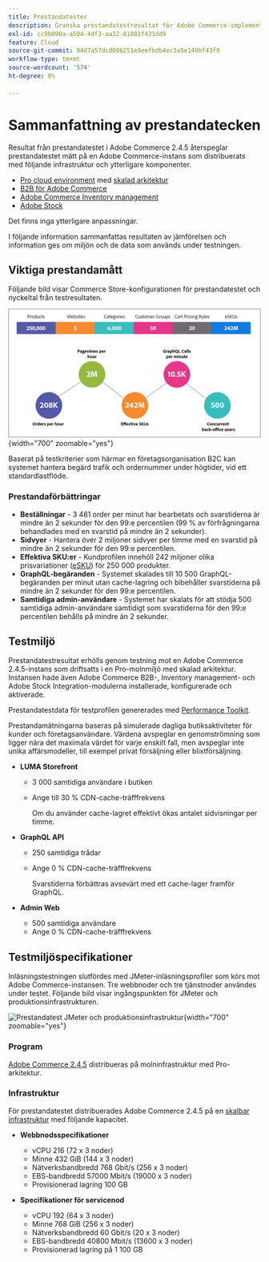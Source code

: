 ```yaml
---
title: Prestandatester
description: Granska prestandatestresultat för Adobe Commerce-implementeringar på Adobe molninfrastruktur.
exl-id: cc9b090a-a504-4df3-aa32-81882f431dd9
feature: Cloud
source-git-commit: 94d7a57dcd006251e8eefbdb4ec3a5e140bf43f9
workflow-type: tm+mt
source-wordcount: '574'
ht-degree: 0%

---
```


# Sammanfattning av prestandatecken

Resultat från prestandatestet i Adobe Commerce 2.4.5 återspeglar prestandatestet mätt på en Adobe Commerce-instans som distribuerats med följande infrastruktur och ytterligare komponenter.
- [Pro cloud environment](https://experienceleague.adobe.com/docs/commerce-cloud-service/user-guide/architecture/pro-architecture.html) med [skalad arkitektur](https://experienceleague.adobe.com/docs/commerce-cloud-service/user-guide/architecture/scaled-architecture.html)
- [B2B för Adobe Commerce](https://experienceleague.adobe.com/docs/commerce-admin/b2b/introduction.html)
- [Adobe Commerce Inventory management](https://experienceleague.adobe.com/docs/commerce-admin/inventory/introduction.html)
- [Adobe Stock](https://experienceleague.adobe.com/docs/commerce-admin/content-design/media/adobe-stock/adobe-stock.html)

Det finns inga ytterligare anpassningar.

I följande information sammanfattas resultaten av jämförelsen och information ges om miljön och de data som används under testningen.

## Viktiga prestandamått

Följande bild visar Commerce Store-konfigurationen för prestandatestet och nyckeltal från testresultaten.

![Prestandatest JMeter och produktionsinfrastruktur](../../../assets/performance/images/performance-benchmark-kpis-245-cloud.png){width="700" zoomable="yes"}

Baserat på testkriterier som härmar en företagsorganisation B2C kan systemet hantera begärd trafik och ordernummer under högtider, vid ett standardlastflöde.

### Prestandaförbättringar

- **Beställningar** - 3 481 order per minut har bearbetats och svarstiderna är mindre än 2 sekunder för den 99:e percentilen (99 % av förfrågningarna behandlades med en svarstid på mindre än 2 sekunder).
- **Sidvyer** - Hantera över 2 miljoner sidvyer per timme med en svarstid på mindre än 2 sekunder för den 99:e percentilen.
- **Effektiva SKU:er** - Kundprofilen innehöll 242 miljoner olika prisvariationer (<a href="https://experienceleague.adobe.com/docs/commerce-operations/implementation-playbook/best-practices/planning/product-sku-limits.html">eSKU</a>) för 250 000 produkter.
- **GraphQL-begäranden** - Systemet skalades till 10 500 GraphQL-begäranden per minut utan cache-lagring och bibehåller svarstiderna på mindre än 2 sekunder för den 99:e percentilen.
- **Samtidiga admin-användare** - Systemet har skalats för att stödja 500 samtidiga admin-användare samtidigt som svarstiderna för den 99:e percentilen behålls på mindre än 2 sekunder.

## Testmiljö

Prestandatestresultat erhölls genom testning mot en Adobe Commerce 2.4.5-instans som driftsatts i en Pro-molnmiljö med skalad arkitektur. Instansen hade även Adobe Commerce B2B-, Inventory management- och Adobe Stock Integration-modulerna installerade, konfigurerade och aktiverade.

Prestandatestdata för testprofilen genererades med <a href="https://experienceleague.adobe.com/docs/commerce-operations/configuration-guide/cli/generate-data.html">Performance Toolkit</a>.

Prestandamätningarna baseras på simulerade dagliga butiksaktiviteter för kunder och företagsanvändare. Värdena avspeglar en genomströmning som ligger nära det maximala värdet för varje enskilt fall, men avspeglar inte unika affärsmodeller, till exempel privat försäljning eller blixtförsäljning.

- **LUMA Storefront**
   - 3 000 samtidiga användare i butiken
   - Ange till 30 % CDN-cache-träfffrekvens

     Om du använder cache-lagret effektivt ökas antalet sidvisningar per timme.

- **GraphQL API**
   - 250 samtidiga trådar
   - Ange 0 % CDN-cache-träfffrekvens

     Svarstiderna förbättras avsevärt med ett cache-lager framför GraphQL.

- **Admin Web**
   - 500 samtidiga användare
   - Ange 0 % CDN-cache-träfffrekvens

## Testmiljöspecifikationer

Inläsningstestningen slutfördes med JMeter-inläsningsprofiler som körs mot Adobe Commerce-instansen. Tre webbnoder och tre tjänstnoder användes under testet. Följande bild visar ingångspunkten för JMeter och produktionsinfrastrukturen.

![Prestandatest JMeter och produktionsinfrastruktur](https://git.corp.adobe.com/storage/user/43354/files/4d801e3e-96b7-4193-b94f-12571263b495){width="700" zoomable="yes"}

### Program

<a href="https://experienceleague.adobe.com/docs/commerce-operations/release/notes/adobe-commerce/2-4-5.html">Adobe Commerce 2.4.5</a> distribueras på molninfrastruktur med Pro-arkitektur.

### Infrastruktur

För prestandatestet distribuerades Adobe Commerce 2.4.5 på en [skalbar infrastruktur](https://experienceleague.adobe.com/docs/commerce-cloud-service/user-guide/architecture/scaled-architecture.html) med följande kapacitet.

- **Webbnodsspecifikationer**
   - vCPU 216 (72 x 3 noder)
   - Minne 432 GiB (144 x 3 noder)
   - Nätverksbandbredd 768 Gbit/s (256 x 3 noder)
   - EBS-bandbredd 57000 Mbit/s (19000 x 3 noder)
   - Provisionerad lagring 100 GB

- **Specifikationer för servicenod**
   - vCPU 192 (64 x 3 noder)
   - Minne 768 GiB (256 x 3 noder)
   - Nätverksbandbredd 60 Gbit/s (20 x 3 noder)
   - EBS-bandbredd 40800 Mbit/s (13600 x 3 noder)
   - Provisionerad lagring på 1 100 GB

